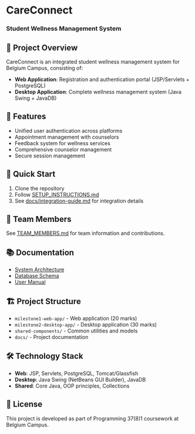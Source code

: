# CareConnect
### Student Wellness Management System

## 🏥 Project Overview

CareConnect is an integrated student wellness management system for Belgium Campus, consisting of:

- **Web Application**: Registration and authentication portal (JSP/Servlets + PostgreSQL)
- **Desktop Application**: Complete wellness management system (Java Swing + JavaDB)

## 🎯 Features

- Unified user authentication across platforms
- Appointment management with counselors
- Feedback system for wellness services
- Comprehensive counselor management
- Secure session management

## 🚀 Quick Start

1. Clone the repository
2. Follow [SETUP_INSTRUCTIONS.md](SETUP_INSTRUCTIONS.md)
3. See [docs/integration-guide.md](docs/integration-guide.md) for integration details

## 👥 Team Members

See [TEAM_MEMBERS.md](TEAM_MEMBERS.md) for team information and contributions.

## 📚 Documentation

- [System Architecture](docs/system-architecture.md)
- [Database Schema](docs/database-schema.md)
- [User Manual](docs/user-manual.md)

## 🏗️ Project Structure

- `milestone1-web-app/` - Web application (20 marks)
- `milestone2-desktop-app/` - Desktop application (30 marks)
- `shared-components/` - Common utilities and models
- `docs/` - Project documentation

## 🛠️ Technology Stack

- **Web**: JSP, Servlets, PostgreSQL, Tomcat/Glassfish
- **Desktop**: Java Swing (NetBeans GUI Builder), JavaDB
- **Shared**: Core Java, OOP principles, Collections

## 📖 License

This project is developed as part of Programming 37(8)1 coursework at Belgium Campus.
